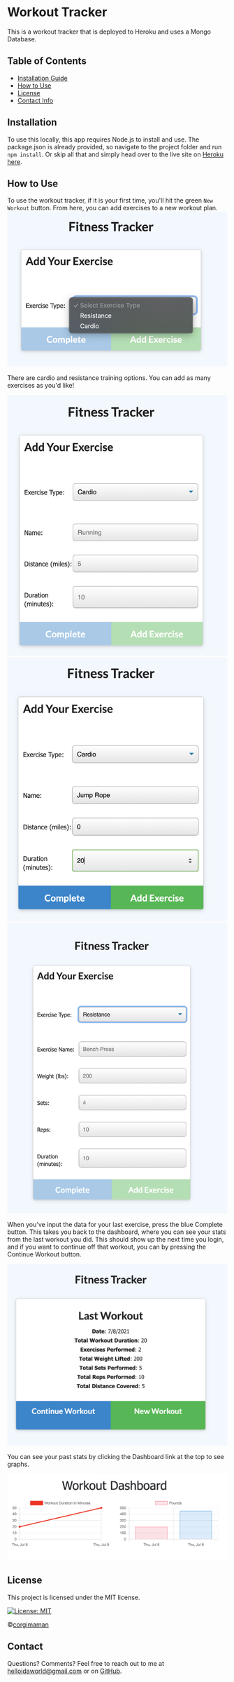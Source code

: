 # Workout Tracker

This is a workout tracker that is deployed to Heroku and uses a Mongo Database.

## Table of Contents
* [Installation Guide](#Installation)
* [How to Use](#Usage)
* [License](#License)
* [Contact Info](#Contact)

## Installation
To use this locally, this app requires Node.js to install and use. The package.json is already provided, so navigate to the project folder and run `npm install`. Or skip all that and simply head over to the live site on [Heroku here](https://werqout-tracker.herokuapp.com/).

## How to Use

To use the workout tracker, if it is your first time, you'll hit the green `New Workout` button. From here, you can add exercises to a new workout plan.
![add new exercise](./assets/images/addNewExercise.png)

There are cardio and resistance training options. You can add as many exercises as you'd like!

![cardio example](./assets/images/cardio.png)
![another cardio example](./assets/images/cardio2.png)
![resistance example](./assets/images/resistance.png)

When you've input the data for your last exercise, press the blue Complete button. This takes you back to the dashboard, where you can see your stats from the last workout you did. This should show up the next time you login, and if you want to continue off that workout, you can by pressing the Continue Workout button.

![dashboard](./assets/images/previous.png)

You can see your past stats by clicking the Dashboard link at the top to see graphs.

![stats](./assets/images/stats.png)

## License
This project is licensed under the MIT license.

[![License: MIT](https://img.shields.io/badge/License-MIT-blueviolet.svg)](https://opensource.org/licenses/MIT)

©[corgimaman](https://github.com/corgimaman)

## Contact
Questions? Comments? Feel free to reach out to me at helloidaworld@gmail.com or on [GitHub](https://github.com/corgimaman).